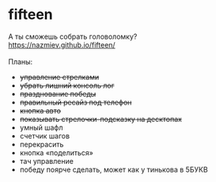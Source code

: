 # fifteen
А ты сможешь собрать головоломку?<br>
https://nazmiev.github.io/fifteen/<br>
<br>
Планы:<br>
<ul>
<li><s>управление стрелками</s></li>
<li><s>убрать лишний консоль лог</s></li>
<li><s>празднование победы</s></li>
<li><s>правильный ресайз под телефон</s></li>
<li><s>кнопка авто</s></li>
<li><s>показывать стрелочки-подсказку на десктопах</s></li>
<li>умный шафл</li>
<li>счетчик шагов</li>
<li>перекрасить</li>
<li>кнопка «поделиться»</li>
<li>тач управление</li>
<li>победу поярче сделать, может как у тинькова в 5БУКВ</li>
</ul>